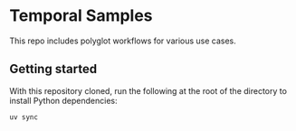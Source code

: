 # Temporal Samples

This repo includes polyglot workflows for various use cases.

## Getting started

With this repository cloned, run the following at the root of the directory
to install Python dependencies:

```bash
uv sync
```
